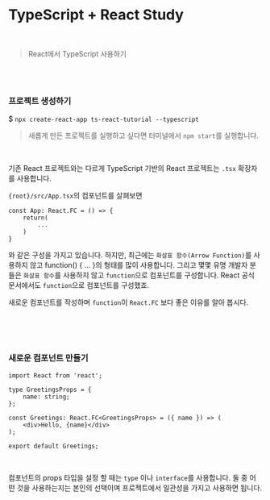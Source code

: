 # TypeScript + React Study

 <br />

> React에서 TypeScript 사용하기

<br />
<br />

### 프로젝트 생성하기

\$ `npx create-react-app ts-react-tutorial --typescript`
<br />

> 새롭게 만든 프로젝트를 실행하고 싶다면 터미널에서 `npm start`를 실행합니다.

<br />

기존 React 프로젝트와는 다르게 TypeScript 기반의 React 프로젝트는 `.tsx` 확장자를 사용합니다.

`{root}/src/App.tsx`의 컴포넌트를 살펴보면

```
const App: React.FC = () => {
    return(
        ...
    )
}
```

와 같은 구성을 가지고 있습니다.
하지만, 최근에는 `화살표 함수(Arrow Function)`를 사용하지 않고 function() { ... }의 형태를 많이 사용합니다.
그리고 몇몇 유명 개발자 분들은 `화살표 함수`를 사용하지 않고 `function`으로 컴포넌트를 구성합니다. React 공식 문서에서도 `function`으로 컴포넌트를 구성했죠.

새로운 컴포넌트를 작성하며 `function`이 `React.FC` 보다 좋은 이유를 알아 봅시다.

<br />
<br />
<br />

### 새로운 컴포넌트 만들기

```
import React from 'react';

type GreetingsProps = {
    name: string;
};

const Greetings: React.FC<GreetingsProps> = ({ name }) => (
    <div>Hello, {name}</div>
);

export default Greetings;
```

<br />

컴포넌트의 props 타입을 설정 할 때는 `type` 이나 `interface`를 사용합니다.
둘 중 어떤 것을 사용하는지는 본인의 선택이며 프로젝트에서 일관성을 가지고 사용하면 됩니다.
